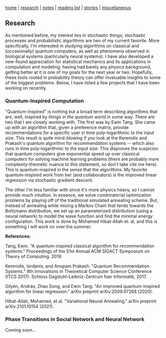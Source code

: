 [home](./index.html)  |  [research](./research.html)  |  [notes](./notes.html)  |  [reading list](./reading_list.html)  |  [stories](./story.html)  |  [miscellaneous](./miscellaneous.html)

## Research

As mentioned before, my interest lies in stochastic things; stochastic processes and probabilistic algorithms are two of my current favorite. More specifically, I'm interested in studying algorithms on classical and (occasionally) quantum computers, as well as phenomena observed in biological systems (particularly neural systems). I have also developed a new-found appreciation for statistical mechanics and its applications in computation and modeling; having had barely any physics background, getting better at it is one of my goals for the next year or two. Hopefully, these tools rooted in probability theory can offer invaluable insights to some of the biggest problems. Below, I have listed a few projects that I have been working on recently.

### Quantum-Inspired Computation

"Quantum-Inspired" is nothing but a broad term describing algorithms that are, well, inspired by _things in the quantum world_ in some way. There are two that I am closely working with. The first was by Ewin Tang. She came up with an algorithm that, given a preference matrix, provide recommendations for a specific user in time poly-logarithmic to the input size. This result is quite mind-blowing if you look at the Kerenidis and Prakash's quantum algorithm for recommendation systems -- which also runs in time poly-logarithmic to the input size. This disproves the suspicion that quantum computers give exponential speed up over classical computers for solving machine learning problems (there are probably more complexity-theoretic nuance to this statement, so don't take cite me here). This is quantum-inspired in the sense that the algorithms. My favorite quantum-inspired work from her (and collaborators) is the improved linear regression via stochastic gradient descent.


The other I'm less familiar with since it's more physics heavy, so I cannot provide much intuition. In essence, we solve combinatorial optimization problems by playing off of the traditional simulated annealing scheme. But, instead of annealing while mixing a Markov Chain that tends towards the Boltzmann distribution, we set up an parameterized distribution (using a neural network) to model the wave function and find the minimal energy configuration. This work is done by Mohamed Hibat-Allah et. al, and this is something I will work on over the summer.


**References:**

Tang, Ewin. "A quantum-inspired classical algorithm for recommendation systems." Proceedings of the 51st Annual ACM SIGACT Symposium on Theory of Computing. 2019.

Kerenidis, Iordanis, and Anupam Prakash. "Quantum Recommendation Systems." 8th Innovations in Theoretical Computer Science Conference (ITCS 2017). Schloss Dagstuhl-Leibniz-Zentrum fuer Informatik, 2017.

Gilyén, András, Zhao Song, and Ewin Tang. "An improved quantum-inspired algorithm for linear regression." arXiv preprint arXiv:2009.07268 (2020).

Hibat-Allah, Mohamed, et al. "Variational Neural Annealing." arXiv preprint arXiv:2101.10154 (2021).

### Phase Transitions in Social Network and Neural Network

Coming soon...
